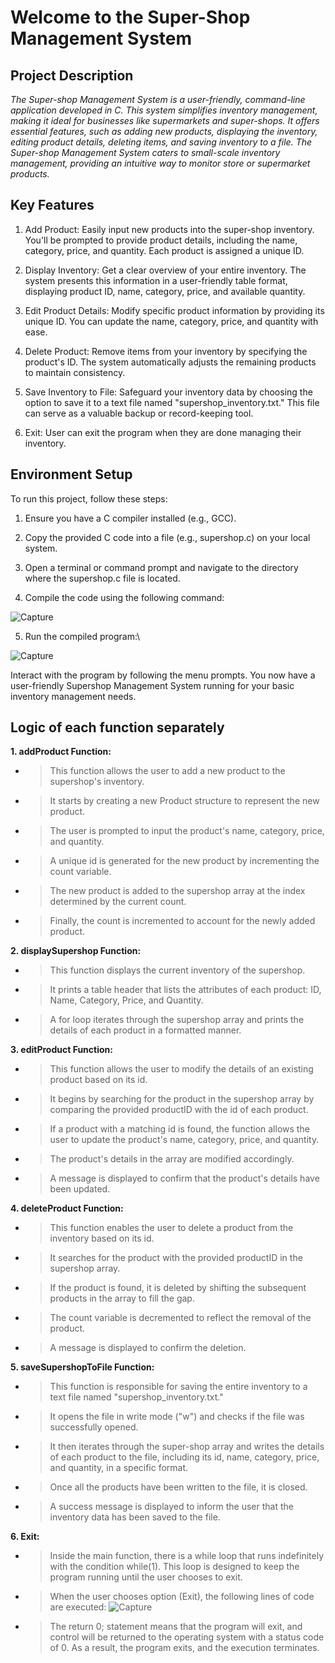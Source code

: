 #   ********Welcome to the Super-Shop Management System******** 


## ****Project Description****

_The Super-shop Management System is a user-friendly, command-line application developed in C. This system simplifies inventory management, making it ideal for businesses like supermarkets and super-shops. It offers essential features, such as adding new products, displaying the inventory, editing product details, deleting items, and saving inventory to a file. The Super-shop Management System caters to small-scale inventory management, providing an intuitive way to monitor store or supermarket products._

## ****Key Features****

  1. Add Product: Easily input new products into the super-shop inventory. You'll be prompted to provide product details, including the name, category, price, and quantity. Each product is assigned a unique ID.

  2. Display Inventory: Get a clear overview of your entire inventory. The system presents this information in a user-friendly table format, displaying product ID, name, category, price, and available quantity.

  3. Edit Product Details: Modify specific product information by providing its unique ID. You can update the name, category, price, and quantity with ease.

  4. Delete Product: Remove items from your inventory by specifying the product's ID. The system automatically adjusts the remaining products to maintain consistency.

  5. Save Inventory to File: Safeguard your inventory data by choosing the option to save it to a text file named "supershop_inventory.txt." This file can serve as a valuable backup or record-keeping tool.

  6. Exit: User can exit the program when they are done managing their inventory.

## ********Environment Setup********

To run this project, follow these steps:

 1. Ensure you have a C compiler installed (e.g., GCC).

 2. Copy the provided C code into a file (e.g., supershop.c) on your local system.

 3. Open a terminal or command prompt and navigate to the directory where the supershop.c file is located.

 4. Compile the code using the following command:

![Capture](https://github.com/mdimamhosen/supershop_management_system/assets/119607102/fb0438b2-2b9c-4d72-8538-dbf05959f74f)

 5. Run the compiled program:\

![Capture](https://github.com/mdimamhosen/supershop_management_system/assets/119607102/fac472ef-01fe-400e-8041-fc313181b729)

Interact with the program by following the menu prompts. You now have a user-friendly Supershop Management System running for your basic inventory management needs.

## ****Logic of each function separately****

**1. addProduct Function:**
    
*   > This function allows the user to add a new product to the supershop's inventory.
*   > It starts by creating a new Product structure to represent the new product.
*   > The user is prompted to input the product's name, category, price, and quantity.
*   > A unique id is generated for the new product by incrementing the count variable.
*   > The new product is added to the supershop array at the index determined by the current count.
*   > Finally, the count is incremented to account for the newly added product.

**2. displaySupershop Function:**
  
*   > This function displays the current inventory of the supershop.
*   > It prints a table header that lists the attributes of each product: ID, Name, Category, Price, and Quantity.
*   > A for loop iterates through the supershop array and prints the details of each product in a formatted manner.

**3. editProduct Function:**

*   > This function allows the user to modify the details of an existing product based on its id.
*   > It begins by searching for the product in the supershop array by comparing the provided productID with the id of each product.
*   > If a product with a matching id is found, the function allows the user to update the product's name, category, price, and quantity.
*   > The product's details in the array are modified accordingly.
*   > A message is displayed to confirm that the product's details have been updated.

**4. deleteProduct Function:**
  
*   > This function enables the user to delete a product from the inventory based on its id.
*   > It searches for the product with the provided productID in the supershop array.
*   > If the product is found, it is deleted by shifting the subsequent products in the array to fill the gap.
*   > The count variable is decremented to reflect the removal of the product.
*   > A message is displayed to confirm the deletion.

**5. saveSupershopToFile Function:**
  
*   > This function is responsible for saving the entire inventory to a text file named "supershop_inventory.txt."
*   > It opens the file in write mode ("w") and checks if the file was successfully opened.
*   > It then iterates through the super-shop array and writes the details of each product to the file, including its id, name, category, price, and quantity, in a specific format.
*   > Once all the products have been written to the file, it is closed.
*   > A success message is displayed to inform the user that the inventory data has been saved to the file.

**6. Exit:**

*   > Inside the main function, there is a while loop that runs indefinitely with the condition while(1). This loop is designed to keep the program running until the user chooses to exit.
*   > When the user chooses option (Exit), the following lines of code are executed:
![Capture](https://github.com/mdimamhosen/supershop_management_system/assets/119607102/c59e0175-57de-4b91-8180-4f5fedac4fef)

*   > The return 0; statement means that the program will exit, and control will be returned to the operating system with a status code of 0. As a result, the program exits, and the execution terminates.

